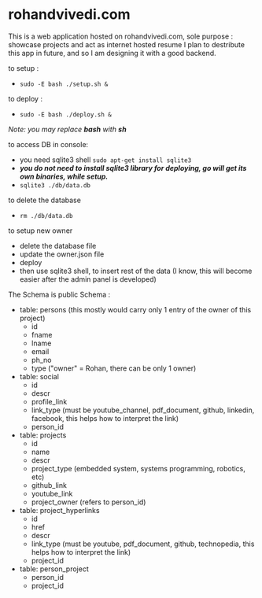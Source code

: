 # rohandvivedi.com
This is a web application hosted on rohandvivedi.com,
sole purpose : showcase projects and act as internet hosted resume
I plan to destribute this app in future, and so I am designing it with a good backend.

to setup :
 * ``sudo -E bash ./setup.sh &``

to deploy :
 * ``sudo -E bash ./deploy.sh &``

*Note: you may replace **bash** with **sh***

to access DB in console:
 * you need sqlite3 shell ``sudo apt-get install sqlite3``
 * ***you do not need to install sqlite3 library for deploying, go will get its own binaries, while setup.***
 * ``sqlite3 ./db/data.db``

to delete the database
 * ``rm ./db/data.db``

to setup new owner
 * delete the database file
 * update the owner.json file
 * deploy
 * then use sqlite3 shell, to insert rest of the data (I know, this will become easier after the admin panel is developed)

The Schema is public
Schema :
 * table: persons (this mostly would carry only 1 entry of the owner of this project)
   * id
   * fname
   * lname
   * email
   * ph_no
   * type ("owner" = Rohan, there can be only 1 owner)
 * table: social
   * id
   * descr
   * profile_link
   * link_type (must be youtube_channel, pdf_document, github, linkedin, facebook, this helps how to interpret the link)
   * person_id
 * table: projects
   * id
   * name
   * descr
   * project_type (embedded system, systems programming, robotics, etc)
   * github_link
   * youtube_link
   * project_owner (refers to person_id)
 * table: project_hyperlinks
   * id
   * href
   * descr
   * link_type (must be youtube, pdf_document, github, technopedia, this helps how to interpret the link)
   * project_id
 * table: person_project
   * person_id
   * project_id
